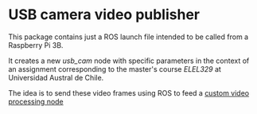 # USB camera video publisher

This package contains just a ROS launch file intended to be called from a Raspberry Pi 3B.

It creates a new *usb_cam* node with specific parameters in the context of an assignment corresponding to the master's course *ELEL329* at Universidad Austral de Chile.

The idea is to send these video frames using ROS to feed a [custom video processing node](https://github.com/jbarria-uach/ELEL329_image_inverter)
